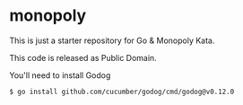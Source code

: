 # monopoly

This is just a starter repository for Go & Monopoly Kata.

This code is released as Public Domain.

You'll need to install Godog

```shell
$ go install github.com/cucumber/godog/cmd/godog@v0.12.0
```
